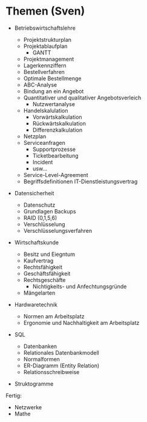 # Themen (Sven)
- Betriebswirtschaftslehre
  - Projektstrukturplan
  - Projektablaufplan 
    - GANTT
  - Projektmanagement
  - Lagerkennziffern
  - Bestellverfahren
  - Optimale Bestellmenge
  - ABC-Analyse
  - Bindung an ein Angebot
  - Quantitativer und qualitativer Angebotsverleich 
    - Nutzwertanalyse
  - Handelskalulation 
    - Vorwärtskalkulation 
    - Rückwärtskalkulation 
    - Differenzkalkulation
  - Netzplan
  - Serviceanfragen
    - Supportprozesse
    - Ticketbearbeitung 
    - Incident
    - usw...
  - Service-Level-Agreement
  - Begriffsdefinitionen IT-Dienstleistungsvertrag
- Datensicherheit
  - Datenschutz
  - Grundlagen Backups
  - RAID (0,1,5,6)
  - Verschlüsselung 
  - Verschlüsselungsverfahren 
- Wirtschaftskunde
  - Besitz und Eiegntum
  - Kaufvertrag
  - Rechtsfähigkeit
  - Geschäftsfähigkeit
  - Rechtsgeschäfte
    - Nichtigkeits- und Anfechtungsgründe
  - Mängelarten
- Hardwaretechnik
  - Normen am Arbeitsplatz
  - Ergonomie und Nachhaltigkeit am Arbeitsplatz

- SQL
  - Datenbanken
  - Relationales Datenbankmodell
  - Normalformen
  - ER-Diagramm (Entity Relation)
  - Relationsschreibweise
- Struktogramme

Fertig:
- Netzwerke
- Mathe
